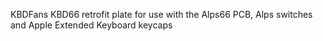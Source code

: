 KBDFans KBD66 retrofit plate for use with the Alps66 PCB, Alps switches and Apple Extended Keyboard keycaps
